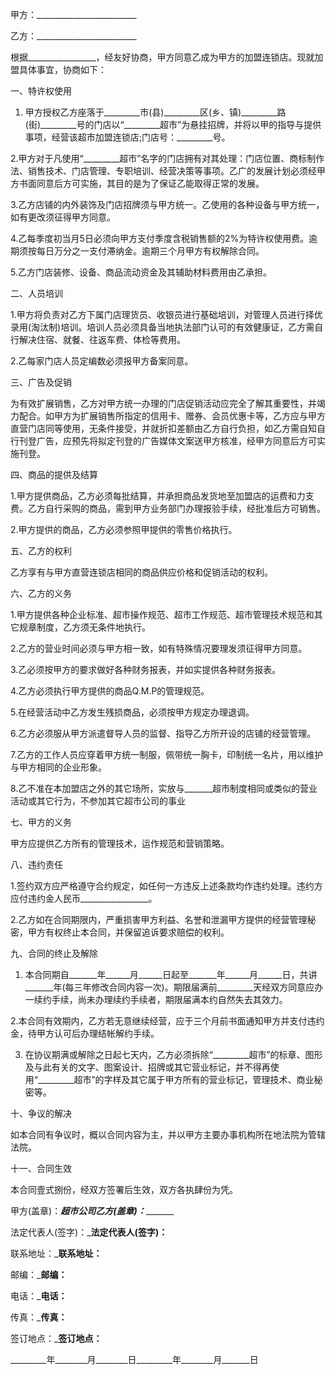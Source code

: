 
 


甲方：_________________________


乙方：_________________________


根据_________________，经友好协商，甲方同意乙成为甲方的加盟连锁店。现就加盟具体事宜，协商如下：


一、特许权使用


1. 甲方授权乙方座落于_________市(县)_________区(乡、镇)_________路(街)_________号的门店以“_________超市”为悬挂招牌，并将以甲的指导与提供事项，经营该超市加盟连锁店;门店号：_________号。


2.甲方对于凡使用“_________超市”名字的门店拥有对其处理：门店位置、商标制作法、销售技术、门店管理、专职培训、经营决策等事项。乙广的发展计划必须经甲方书面同意后方可实施，其目的是为了保证乙能取得正常的发展。


3.乙方店铺的内外装饰及门店招牌须与甲方统一。乙使用的各种设备与甲方统一，如有更改须征得甲方同意。


4.乙每季度初当月5日必须向甲方支付季度含税销售额的2%为特许权使用费。逾期须按每日万分之一支付滞纳金。逾期三个月甲方有权解除合同。


5.乙方门店装修、设备、商品流动资金及其辅助材料费用由乙承担。


二、人员培训


1.甲方将负责对乙方下属门店理货员、收银员进行基础培训，对管理人员进行择优录用(淘汰制)培训。培训人员必须具备当地执法部门认可的有效健康证，乙方需自行解决住宿、就餐、往返车费、体检等费用。


2.乙每家门店人员定编数必须报甲方备案同意。


三、广告及促销


为有效扩展销售，乙方对甲方统一办理的门店促销活动应完全了解其重要性，并竭力配合。如甲方为扩展销售所指定的信用卡、赠券、会员优惠卡等，乙方应与甲方直营门店同等使用，无条件接受，并就折扣差额由乙方自行负担，如乙方需自知自行刊登广告，应预先将拟定刊登的广告媒体文案送甲方核准，经甲方同意后方可实施刊登。


四、商品的提供及结算


1.甲方提供商品，乙方必须每批结算，并承担商品发货地至加盟店的运费和力支费。乙方自行采购的商品，需到甲方业务部门办理报验手续，经批准后方可销售。


2.甲方提供的商品，乙方必须参照甲提供的零售价格执行。


五、乙方的权利


乙方享有与甲方直营连锁店相同的商品供应价格和促销活动的权利。


六、乙方的义务


1.甲方提供各种企业标准、超市操作规范、超市工作规范、超市管理技术规范和其它规章制度，乙方须无条件地执行。


2.乙方的营业时间必须与甲方相一致，如有特殊情况要理发须征得甲方同意。


3.乙必须按甲方的要求做好各种财务报表，并如实提供各种财务报表。


4.乙方必须执行甲方提供的商品Q.M.P的管理规范。


5.在经营活动中乙方发生残损商品，必须按甲方规定办理退调。


6.乙方必须服从甲方派遣督导人员的监督、指导乙方所开设的店铺的经营管理。


7.乙方的工作人员应穿着甲方统一制服，佩带统一胸卡，印制统一名片，用以维护与甲方相同的企业形象。


8.乙不准在本加盟店之外的其它场所，实放与_______超市制度相同或类似的营业活动或其它行为，不参加其它超市公司的事业


七、甲方的义务


甲方应提供乙方所有的管理技术，运作规范和营销策略。


八、违约责任


1.签约双方应严格遵守合约规定，如任何一方违反上述条款均作违约处理。违约方应付违约金人民币_________________。


2.乙方如在合同期限内，严重损害甲方利益、名誉和泄漏甲方提供的经营管理秘密，甲方有权终止本合同，并保留追诉要求赔偿的权利。


九、合同的终止及解除


1. 本合同期自_______年______月______日起至_______年______月______日，共讲_______年(每三年修改合同内容一次)。期限届满前_________天经双方同意应办一续约手续，尚未办理续约手续者，期限届满本约自然失去其效力。


2.本合同有效期内，乙方若无意继续经营，应于三个月前书面通知甲方并支付违约金，待甲方认可后办理结帐解约手续。


3. 在协议期满或解除之日起七天内，乙方必须拆除“_________超市”的标章、图形及与此有关的文字、图案设计、招牌或其它营业标记，并不得再使用“_________超市”的字样及其它属于甲方所有的营业标记，管理技术、商业秘密等。


十、争议的解决


如本合同有争议时，概以合同内容为主，并以甲方主要办事机构所在地法院为管辖法院。


十一、合同生效


本合同壹式捌份，经双方签署后生效，双方各执肆份为凭。


甲方(盖章)：_________超市公司乙方(盖章)：________________


法定代表人(签字)：___________法定代表人(签字)：__________


联系地址：_____________________联系地址：____________________


邮编：_________________________邮编：________________________


电话：_________________________电话：________________________


传真：_________________________传真：________________________


签订地点：_____________________签订地点：____________________


_________年________月________日_________年________月_______日
 


 

 
 
 
 
 
  


  
 

  


  


  
 
 
 
 

